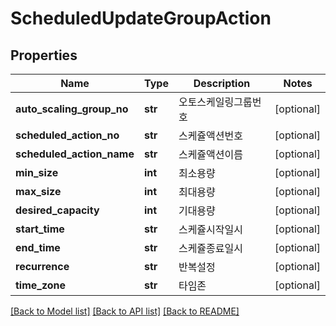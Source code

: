 # ScheduledUpdateGroupAction

## Properties
Name | Type | Description | Notes
------------ | ------------- | ------------- | -------------
**auto_scaling_group_no** | **str** | 오토스케일링그룹번호 | [optional] 
**scheduled_action_no** | **str** | 스케쥴액션번호 | [optional] 
**scheduled_action_name** | **str** | 스케쥴액션이름 | [optional] 
**min_size** | **int** | 최소용량 | [optional] 
**max_size** | **int** | 최대용량 | [optional] 
**desired_capacity** | **int** | 기대용량 | [optional] 
**start_time** | **str** | 스케쥴시작일시 | [optional] 
**end_time** | **str** | 스케쥴종료일시 | [optional] 
**recurrence** | **str** | 반복설정 | [optional] 
**time_zone** | **str** | 타임존 | [optional] 

[[Back to Model list]](../README.md#documentation-for-models) [[Back to API list]](../README.md#documentation-for-api-endpoints) [[Back to README]](../README.md)


